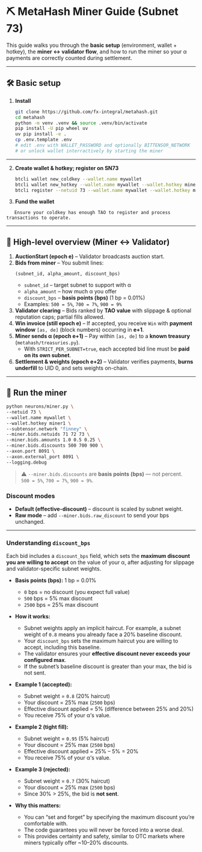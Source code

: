 # ⛏️ MetaHash Miner Guide (Subnet 73)

This guide walks you through the **basic setup** (environment, wallet + hotkey), the **miner ↔ validator flow**, and how to run the miner so your α payments are correctly counted during settlement.

---

## 🛠️ Basic setup

1. **Install**
   ```bash
   git clone https://github.com/fx-integral/metahash.git
   cd metahash
   python -m venv .venv && source .venv/bin/activate
   pip install -U pip wheel uv
   uv pip install -e .
   cp .env.template .env
   # edit .env with WALLET_PASSWORD and optionally BITTENSOR_NETWORK
   # or unlock wallet interractively by starting the miner
   ```
---

2. **Create wallet & hotkey; register on SN73**
   ```bash
   btcli wallet new_coldkey --wallet.name mywallet
   btcli wallet new_hotkey --wallet.name mywallet --wallet.hotkey miner1
   btcli register --netuid 73 --wallet.name mywallet --wallet.hotkey miner1
   ```

3. **Fund the wallet**  
```text
   Ensure your coldkey has enough TAO to register and process transactions to operate.
```
---

## 🧭 High-level overview (Miner ↔ Validator)

1. **AuctionStart (epoch e)** – Validator broadcasts auction start.  
2. **Bids from miner** – You submit lines:  
   ```
   (subnet_id, alpha_amount, discount_bps)
   ```
   - `subnet_id` – target subnet to support with α  
   - `alpha_amount` – how much α you offer  
   - `discount_bps` – **basis points (bps)** (1 bp = 0.01%)  
   - Examples: `500 = 5%`, `700 = 7%`, `900 = 9%` 
3. **Validator clearing** – Bids ranked by **TAO value** with slippage & optional reputation caps; partial fills allowed.  
4. **Win invoice (still epoch e)** – If accepted, you receive `Win` with **payment window** `[as, de]` (block numbers) occurring in **e+1**.  
5. **Miner sends α (epoch e+1)** – Pay within `[as, de]` to a **known treasury** (`metahash/treasuries.py`).  
   - With `STRICT_PER_SUBNET=true`, each accepted bid line must be **paid on its own subnet**.  
6. **Settlement & weights (epoch e+2)** – Validator verifies payments, **burns underfill** to UID 0, and sets weights on-chain.

---

## 🚀 Run the miner

```bash
python neurons/miner.py \
--netuid 73 \
--wallet.name mywallet \
--wallet.hotkey miner1 \
--subtensor.network "finney" \
--miner.bids.netuids 71 72 73 \
--miner.bids.amounts 1.0 0.5 0.25 \
--miner.bids.discounts 500 700 900 \
--axon.port 8091 \
--axon.external_port 8091 \
--logging.debug
```

> ⚠️ `--miner.bids.discounts` are **basis points (bps)** — not percent.  
> `500 = 5%`, `700 = 7%`, `900 = 9%`.

### Discount modes
- **Default (effective-discount)** – discount is scaled by subnet weight.  
- **Raw mode** – add `--miner.bids.raw_discount` to send your bps unchanged.

---
### Understanding `discount_bps`

Each bid includes a `discount_bps` field, which sets the **maximum discount you are willing to accept** on the value of your α, after adjusting for slippage and validator-specific subnet weights.

- **Basis points (bps):** 1 bp = 0.01%
  - `0` bps = no discount (you expect full value)
  - `500` bps = 5% max discount
  - `2500` bps = 25% max discount

- **How it works:**
  - Subnet weights apply an implicit haircut. For example, a subnet weight of `0.8` means you already face a 20% baseline discount.
  - Your `discount_bps` sets the maximum haircut you are willing to accept, including this baseline.
  - The validator ensures your **effective discount never exceeds your configured max**.
  - If the subnet’s baseline discount is greater than your max, the bid is not sent.

- **Example 1 (accepted):**
  - Subnet weight = `0.8` (20% haircut)
  - Your discount = 25% max (`2500` bps)
  - Effective discount applied = 5% (difference between 25% and 20%)
  - You receive 75% of your α’s value.

- **Example 2 (tight fill):**
  - Subnet weight = `0.95` (5% haircut)
  - Your discount = 25% max (`2500` bps)
  - Effective discount applied = 25% – 5% = 20%
  - You receive 75% of your α’s value.

- **Example 3 (rejected):**
  - Subnet weight = `0.7` (30% haircut)
  - Your discount = 25% max (`2500` bps)
  - Since 30% > 25%, the bid is **not sent**.

- **Why this matters:**
  - You can “set and forget” by specifying the maximum discount you’re comfortable with.
  - The code guarantees you will never be forced into a worse deal.
  - This provides certainty and safety, similar to OTC markets where miners typically offer ~10–20% discounts.
